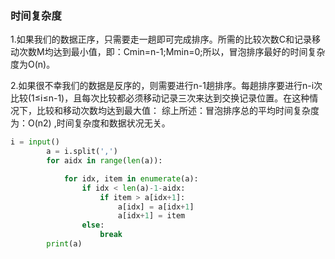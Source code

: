 ### 时间复杂度

1.如果我们的数据正序，只需要走一趟即可完成排序。所需的比较次数C和记录移动次数M均达到最小值，即：Cmin=n-1;Mmin=0;所以，冒泡排序最好的时间复杂度为O(n)。

2.如果很不幸我们的数据是反序的，则需要进行n-1趟排序。每趟排序要进行n-i次比较(1≤i≤n-1)，且每次比较都必须移动记录三次来达到交换记录位置。在这种情况下，比较和移动次数均达到最大值：
综上所述：冒泡排序总的平均时间复杂度为：O(n2) ,时间复杂度和数据状况无关。

```py
i = input()
        a = i.split(',')
        for aidx in range(len(a)):

            for idx, item in enumerate(a):
                if idx < len(a)-1-aidx:
                    if item > a[idx+1]:
                        a[idx] = a[idx+1]
                        a[idx+1] = item
                else:
                    break
        print(a)

```
